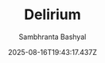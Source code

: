 ---
title: "Delirium"
date: "2025-08-16T19:43:17.437Z"
author: "Sambhranta Bashyal"
read_year: "NO"
recommendation: '3'
url: /bookshelf/delirium
---